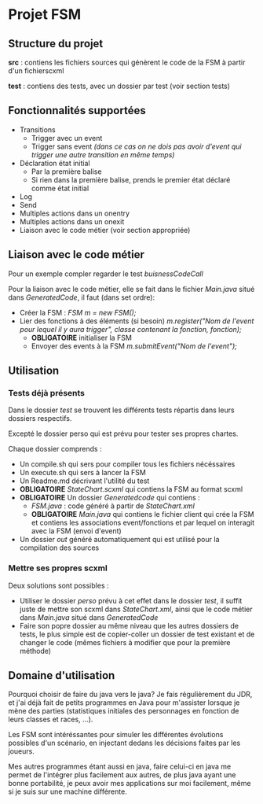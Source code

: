 # Projet FSM
## Structure du projet
**src** : contiens les fichiers sources qui génèrent le code de la FSM à partir d'un fichierscxml

**test** : contiens des tests, avec un dossier par test (voir section tests)
## Fonctionnalités supportées
* Transitions
    * Trigger avec un event
    * Trigger sans event *(dans ce cas on ne dois pas avoir d'event qui trigger une autre transition en même temps)*
* Déclaration état initial
    * Par la première balise
    * Si rien dans la première balise, prends le premier état déclaré comme état initial
* Log
* Send
* Multiples actions dans un onentry
* Multiples actions dans un onexit
* Liaison avec le code métier (voir section appropriée)

## Liaison avec le code métier
Pour un exemple compler regarder le test *buisnessCodeCall*


Pour la liaison avec le code métier, elle se fait dans le fichier *Main.java* situé dans *GeneratedCode*, il faut (dans set ordre):
* Créer la FSM : *FSM m = new FSM();*
* Lier des fonctions à des éléments (si besoin) *m.register("Nom de l'event pour lequel il y aura trigger", classe contenant la fonction, fonction);*
    * **OBLIGATOIRE** initialiser la FSM
    * Envoyer des events à la FSM *m.submitEvent("Nom de l'event");*

## Utilisation
### Tests déjà présents
Dans le dossier *test* se trouvent les différents tests répartis dans leurs dossiers respectifs.

Excepté le dossier perso qui est prévu pour tester ses propres chartes.

Chaque dossier comprends :
* Un compile.sh qui sers pour compiler tous les fichiers nécéssaires
* Un execute.sh qui sers à lancer la FSM
* Un Readme.md décrivant l'utilité du test
* **OBLIGATOIRE** *StateChart.scxml* qui contiens la FSM au format scxml
* **OBLIGATOIRE** Un dossier *Generatedcode* qui contiens : 
    * *FSM.java* : code généré à partir de *StateChart.xml*
    * **OBLIGATOIRE** *Main.java* qui contiens le fichier client qui crée la FSM et contiens les associations event/fonctions et par lequel on interagit avec la FSM (envoi d'event)
* Un dossier *out* généré automatiquement qui est utilisé pour la compilation des sources

### Mettre ses propres scxml
Deux solutions sont possibles :
* Utiliser le dossier *perso* prévu à cet effet dans le dossier *test*, il suffit juste de mettre son scxml dans *StateChart.xml*, ainsi que le code métier dans *Main.java* situé dans *GeneratedCode*
* Faire son popre dossier au même niveau que les autres dossiers de tests, le plus simple est de copier-coller un dossier de test existant et de changer le code (mêmes fichiers à modifier que pour la première méthode)


## Domaine d'utilisation
Pourquoi choisir de faire du java vers le java?
Je fais régulièrement du JDR, et j'ai déjà fait de petits programmes en Java pour m'assister lorsque je mène des parties (statistiques initiales des personnages en fonction de leurs classes et races, ...).

Les FSM sont intéréssantes pour simuler les différentes évolutions possibles d'un scénario, en injectant dedans les décisions faites par les joueurs.

Mes autres programmes étant aussi en java, faire celui-ci en java me permet de l'intégrer plus facilement aux autres, de plus java ayant une bonne portabilité, je peux avoir mes applications sur moi facilement, même si je suis sur une machine différente.